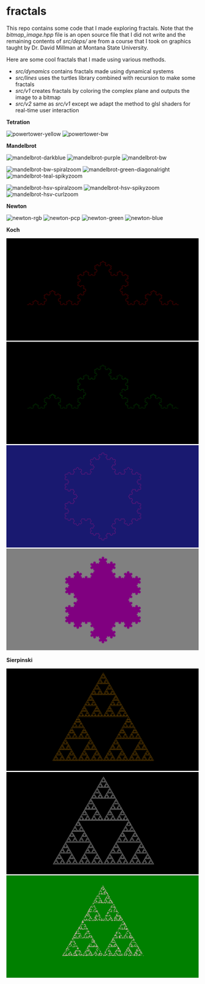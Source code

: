 # fractals

This repo contains some code that I made exploring fractals.
Note that the *bitmap_image.hpp* file is an open source file that I did not write and the remaining contents of *src/deps/* are from a course that I took on graphics taught by Dr. David Millman at Montana State University.

Here are some cool fractals that I made using various methods.

 * *src/dynamics* contains fractals made using dynamical systems
 * *src/lines* uses the turtles library combined with recursion to make some fractals
 * *src/v1* creates fractals by coloring the complex plane and outputs the image to a bitmap
 * *src/v2* same as *src/v1* except we adapt the method to glsl shaders for real-time user interaction

**Tetration**

![powertower-yellow](./img/powertower/powertower-yellow-2000.bmp)
![powertower-bw](./img/powertower/powertower-bw-2000.bmp)


**Mandelbrot**

![mandelbrot-darkblue](./img/mandelbrot/mandelbrot-darkblue-2000.bmp)
![mandelbrot-purple](./img/mandelbrot/mandelbrot-purple-2000.bmp)
![mandelbrot-bw](./img/mandelbrot/mandelbrot-bw-2000.bmp)

![mandelbrot-bw-spiralzoom](./img/mandelbrot/mandelbrot-bw-spiralzoom-4000.bmp)
![mandelbrot-green-diagonalright](./img/mandelbrot/mandelbrot-green-diagonalrightzoom-4000.bmp)
![mandelbrot-teal-spikyzoom](./img/mandelbrot/mandelbrot-teal-spikyzoom-2000.bmp)

![mandelbrot-hsv-spiralzoom](./img/mandelbrot/mandelbrot-hsv-spiralzoom-2000.bmp)
![mandelbrot-hsv-spikyzoom](./img/mandelbrot/mandelbrot-hsv-spikyzoom-4000.bmp)
![mandelbrot-hsv-curlzoom](./img/mandelbrot/mandelbrot-hsv-curlzoom-4000.bmp)


**Newton**

![newton-rgb](./img/newton/newton-z-cubed-minus-1-rgb-2000.bmp)
![newton-pcp](./img/newton/newton-1-pcp-2000.bmp)
![newton-green](./img/newton/newton-2-green-2000.bmp)
![newton-blue](./img/newton/newton-3-blue-2000.bmp)

**Koch**

![koch-red](./img/koch/koch-line-red-4.png)
![koch-green](./img/koch/koch-line-green-5.png)
![koch-pink](./img/koch/koch-snowflake-pink-4.png)
![koch-purple](./img/koch/koch-snowflake-purple-4.png)

**Sierpinski**

![sierpinski-orange](./img/sierpinski/sierpinski-orange-6.png)
![sierpinski-white](./img/sierpinski/sierpinski-white-7.png)
![sierpinski-green](./img/sierpinski/sierpinski-green-2500.png)

